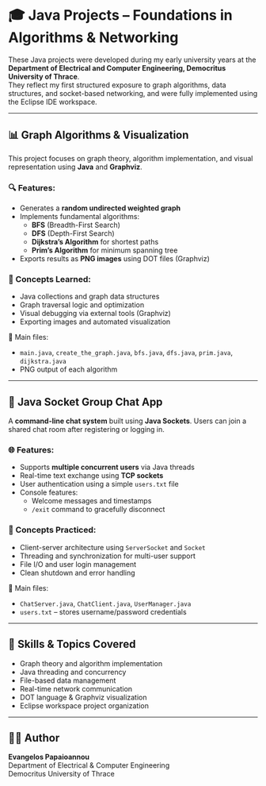 # 🎓 Java Projects – Foundations in Algorithms & Networking

These Java projects were developed during my early university years at the **Department of Electrical and Computer Engineering, Democritus University of Thrace**.  
They reflect my first structured exposure to graph algorithms, data structures, and socket-based networking, and were fully implemented using the Eclipse IDE workspace.

---

## 📊 Graph Algorithms & Visualization

This project focuses on graph theory, algorithm implementation, and visual representation using **Java** and **Graphviz**.

### 🔍 Features:
- Generates a **random undirected weighted graph**
- Implements fundamental algorithms:
  - **BFS** (Breadth-First Search)
  - **DFS** (Depth-First Search)
  - **Dijkstra’s Algorithm** for shortest paths
  - **Prim’s Algorithm** for minimum spanning tree
- Exports results as **PNG images** using DOT files (Graphviz)

### 🧠 Concepts Learned:
- Java collections and graph data structures
- Graph traversal logic and optimization
- Visual debugging via external tools (Graphviz)
- Exporting images and automated visualization

📁 Main files:
- `main.java`, `create_the_graph.java`, `bfs.java`, `dfs.java`, `prim.java`, `dijkstra.java`
- PNG output of each algorithm

---

## 💬 Java Socket Group Chat App

A **command-line chat system** built using **Java Sockets**. Users can join a shared chat room after registering or logging in.

### 🌐 Features:
- Supports **multiple concurrent users** via Java threads
- Real-time text exchange using **TCP sockets**
- User authentication using a simple `users.txt` file
- Console features:
  - Welcome messages and timestamps
  - `/exit` command to gracefully disconnect

### 🧠 Concepts Practiced:
- Client-server architecture using `ServerSocket` and `Socket`
- Threading and synchronization for multi-user support
- File I/O and user login management
- Clean shutdown and error handling

📁 Main files:
- `ChatServer.java`, `ChatClient.java`, `UserManager.java`
- `users.txt` – stores username/password credentials

---

## 🧠 Skills & Topics Covered

- Graph theory and algorithm implementation
- Java threading and concurrency
- File-based data management
- Real-time network communication
- DOT language & Graphviz visualization
- Eclipse workspace project organization



---

## 👨‍💻 Author

**Evangelos Papaioannou**  
Department of Electrical & Computer Engineering  
Democritus University of Thrace
